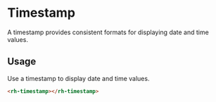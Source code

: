# Timestamp
A timestamp provides consistent formats for displaying date and time values.

## Usage
Use a timestamp to display date and time values.

```html
<rh-timestamp></rh-timestamp>
```